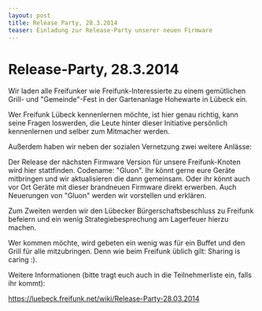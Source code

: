 ```yaml
---
layout: post
title: Release Party, 28.3.2014
teaser: Einladung zur Release-Party unserer neuen Firmware
---
```


# Release-Party, 28.3.2014

Wir laden alle Freifunker wie Freifunk-Interessierte zu einem gemütlichen
Grill- und "Gemeinde"-Fest in der Gartenanlage Hohewarte in Lübeck
ein.

Wer Freifunk Lübeck kennenlernen möchte, ist hier genau richtig, kann
seine Fragen loswerden, die Leute hinter dieser Initiative persönlich
kennenlernen und selber zum Mitmacher werden.

Außerdem haben wir neben der sozialen Vernetzung zwei weitere Anlässe:

Der Release der nächsten Firmware Version für unsere Freifunk-Knoten wird
hier stattfinden. Codename: "Gluon". Ihr könnt gerne eure Geräte mitbringen
und wir aktualisieren die dann gemeinsam. Oder ihr könnt auch vor Ort Geräte 
mit dieser brandneuen Firmware direkt erwerben. Auch Neuerungen
von "Gluon" werden wir vorstellen und erklären.

Zum Zweiten werden wir den Lübecker Bürgerschaftsbeschluss zu Freifunk
befeiern und ein wenig Strategiebesprechung am Lagerfeuer hierzu
machen.


Wer kommen möchte, wird gebeten ein wenig was für ein Buffet und den Grill
für alle mitzubringen. Denn wie beim Freifunk üblich gilt: Sharing is caring :).

Weitere Informationen (bitte tragt euch auch in die Teilnehmerliste
ein, falls ihr kommt):

https://luebeck.freifunk.net/wiki/Release-Party-28.03.2014
